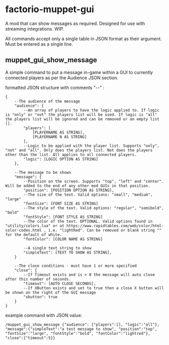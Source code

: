 # factorio-muppet-gui


A mod that can show messages as required. Designed for use with streaming integrations. WIP.

All commands accept only a single table in JSON format as their argument. Must be entered as a single line.

muppet_gui_show_message
----------------
A simple command to put a message in-game within a GUI to currently connected players as per the Audience JSON section.

formatted JSON structure with comments "--" :
```
{
    --The audience of the message
    "audience": {
        --An array of players to have the logic applied to. If logic is "only" or "not" the players list will be used. If logic is "all" the players list will be ignored and can be removed or an empty list [].
        "players": [
            [PLAYERNAME AS STRING],
            [PLAYERNAME N AS STRING]
        ],
        --Logic to be applied with the player list. Supports "only", "not" and "all". Only does the players list. Not does the players other than the list. All applies to all connected players.
        "logic": [LOGIC OPTION AS STRING]
    },

    --The message to be shown
    "message": {
        --Position on the screen. Supports "top", "left" and "center". Will be added to the end of any other mod GUIs in that position.
        "position": [POSITION OPTION AS STRING],
        --The size of the text. Valid options: "small", "medium", "large"
        "fontSize": [FONT SIZE AS STRING]
        --The style of the text. Valid options: "regular", "semibold", "bold"
        "fontStyle": [FONT STYLE AS STRING]
        --The color of the text. OPTIONAL. Valid options found in "utility/colors.lua" or at https://www.rapidtables.com/web/color/html-color-codes.html , i.e. "lightRed". Can be removed or blank string "" for the default of white.
        "fontColor": [COLOR NAME AS STRING]

        --A single text string to show
        "simpleText": [TEXT TO SHOW AS STRING],
    }

    --The close conditions - must have 1 or more specified
    "close": {
        --If Timeout exists and is > 0 the message will auto close after this number of seconds.
        "timeout": [AUTO CLOSE SECONDS],
        --If XButton exists and set to true then a close X button will be shown on the right of the GUI message
        "xbutton": true
    }
}
```

example command with JSON value:
```
/muppet_gui_show_message {"audience": {"players":[], "logic":"all"}, "message":{"simpleText":"a test message to show", "position":"top", "fontSize":"large", "fontStyle":"bold", "fontColor":"lightred"}, "close":{"timeout":5}}
```
